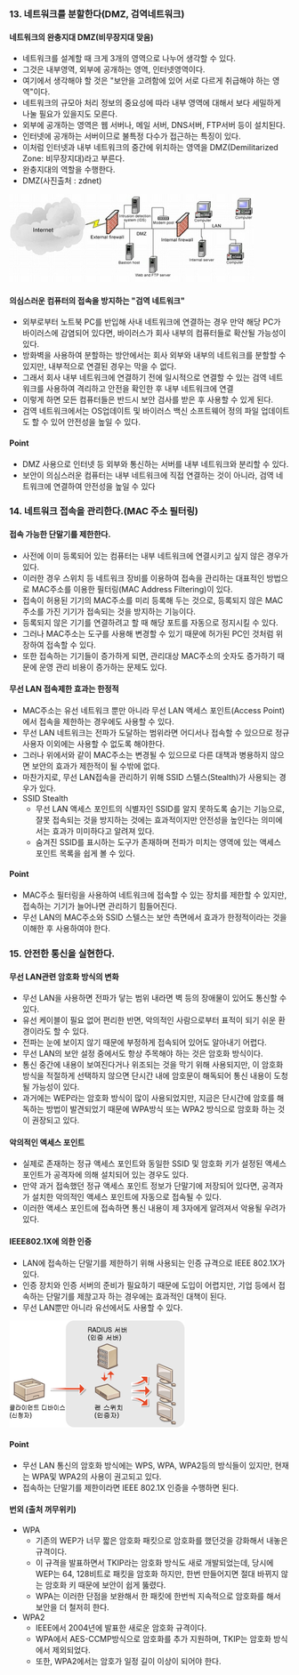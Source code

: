 ### 13. 네트워크를 분할한다(DMZ, 검역네트워크)
#### 네트워크의 완충지대 DMZ(비무장지대 맞음)
- 네트워크를 설계할 때 크게 3개의 영역으로 나누어 생각할 수 있다.
- 그것은 내부영역, 외부에 공개하는 영역, 인터넷영역이다.
- 여기에서 생각해야 할 것은 "보안을 고려함에 있어 서로 다르게 취급해야 하는 영역"이다.
- 네트워크의 규모아 처리 정보의 중요성에 따라 내부 영역에 대해서 보다 세밀하게 나눌 필요가 있을지도 모른다.
- 외부에 공개하는 영역은 웹 서버나, 메일 서버, DNS서버, FTP서버 등이 설치된다.
- 인터넷에 공개하는 서버이므로 불특정 다수가 접근하는 특징이 있다.
- 이처럼 인터넷과 내부 네트워크의 중간에 위치하는 영역을 DMZ(Demilitarized Zone: 비무장지대)라고 부른다.
- 완충지대의 역할을 수행한다.
- DMZ(사진출처 : zdnet)
<img src="./image/DMZ.jpeg">

#### 의심스러운 컴퓨터의 접속을 방지하는 "검역 네트워크"
- 외부로부터 노트북 PC를 반입해 사내 네트워크에 연결하는 경우 만약 해당 PC가 바이러스에 감염되어 있다면, 바이러스가 회사 내부의 컴퓨터들로 확산될 가능성이 있다.
- 방화벽을 사용하여 분할하는 방안에서는 회사 외부와 내부의 네트워크를 분할할 수 있지만, 내부적으로 연결된 경우는 막을 수 없다.
- 그래서 회사 내부 네트워크에 연결하기 전에 일시적으로 연결할 수 있는 검역 네트워크를 사용하여 격리하고 안전을 확인한 후 내부 네트워크에 연결
- 이렇게 하면 모든 컴퓨터들은 반드시 보안 검사를 받은 후 사용할 수 있게 된다.
- 검역 네트워크에서는 OS업데이트 및 바이러스 백신 소프트웨어 정의 파일 업데이트도 할 수 있어 안전성을 높일 수 있다.

#### Point
- DMZ 사용으로 인터넷 등 외부와 통신하는 서버를 내부 네트워크와 분리할 수 있다.
- 보안이 의심스러운 컴퓨터는 내부 네트워크에 직접 연결하는 것이 아니라, 검역 네트워크에 연결하여 안전성을 높일 수 있다

### 14. 네트워크 접속을 관리한다.(MAC 주소 필터링)
#### 접속 가능한 단말기를 제한한다.
- 사전에 이미 등록되어 있는 컴퓨터는 내부 네트워크에 연결시키고 싶지 않은 경우가 있다.
- 이러한 경우 스위치 등 네트워크 장비를 이용하여 접속을 관리하는 대표적인 방법으로 MAC주소를 이용한 필터링(MAC Address Filtering)이 있다.
- 접속이 허용된 기기의 MAC주소를 미리 등록해 두는 것으로, 등록되지 않은 MAC주소를 가진 기기가 접속되는 것을 방지하는 기능이다.
- 등록되지 않은 기기를 연결하려고 할 때 해당 포트를 자동으로 정지시킬 수 있다.
- 그러나 MAC주소는 도구를 사용해 변경할 수 있기 때문에 허가된 PC인 것처럼 위장하여 접속할 수 있다.
- 또한 접속하는 기기들이 증가하게 되면, 관리대상 MAC주소의 숫자도 증가하기 때문에 운영 관리 비용이 증가하는 문제도 있다.

#### 무선 LAN 접속제한 효과는 한정적
- MAC주소는 유선 네트워크 뿐만 아니라 무선 LAN 액세스 포인트(Access Point)에서 접속을 제한하는 경우에도 사용할 수 있다.
- 무선 LAN 네트워크는 전파가 도달하는 범위라면 어디서나 접속할 수 있으므로 정규 사용자 이외에는 사용할 수 없도록 해야한다.
- 그러나 위에서와 같이 MAC주소는 변경될 수 있으므로 다른 대책과 병용하지 않으면 보안의 효과가 제한적이 될 수밖에 없다.
- 마찬가지로, 무선 LAN접속을 관리하기 위해 SSID 스텔스(Stealth)가 사용되는 경우가 있다.
- SSID Stealth
  - 무선 LAN 액세스 포인트의 식별자인 SSID를 알지 못하도록 숨기는 기능으로, 잘못 접속되는 것을 방지하는 것에는 효과적이지만 안전성을 높인다는 의미에서는 효과가 미미하다고 알려져 있다.
  - 숨겨진 SSID를 표시하는 도구가 존재하며 전파가 미치는 영역에 있는 액세스 포인트 목록을 쉽게 볼 수 있다.

#### Point
- MAC주소 필터링을 사용하여 네트워크에 접속할 수 있는 장치를 제한할 수 있지만, 접속하는 기기가 늘어나면 관리하기 힘들어진다.
- 무선 LAN의 MAC주소와 SSID 스텔스는 보안 측면에서 효과가 한정적이라는 것을 이해한 후 사용하여야 한다.

### 15. 안전한 통신을 실현한다.
#### 무선  LAN관련 암호화 방식의 변화
- 무선 LAN을 사용하면 전파가 닿는 범위 내라면 벽 등의 장애물이 있어도 통신할 수 있다.
- 유선 케이블이 필요 없어 편리한 반면, 악의적인 사람으로부터 표적이 되기 쉬운 환경이라도 할 수 있다.
- 전파는 눈에 보이지 않기 때문에 부정하게 접속되어 있어도 알아내기 어렵다.
- 무선 LAN의 보안 설정 중에서도 항상 주목해야 하는 것은 암호화 방식이다.
- 통신 중간에 내용이 보여진다거나 위조되는 것을 막기 위해 사용되지만, 이 암호화 방식을 적절하게 선택하지 않으면 단시간 내에 암호문이 해독되어 통신 내용이 도청될 가능성이 있다.
- 과거에는 WEP라는 암호화 방식이 많이 사용되었지만, 지금은 단시간에 암호를 해독하는 방법이 발견되었기 때문에 WPA방식 또는 WPA2 방식으로 암호화 하는 것이 권장되고 있다.

#### 악의적인 액세스 포인트
- 실제로 존재하는 정규 액세스 포인트와 동일한 SSID 및 암호화 키가 설정된 액세스 포인트가 공격자에 의해 설치되어 있는 경우도 있다.
- 만약 과거 접속했던 정규 액세스 포인트 정보가 단말기에 저장되어 있다면, 공격자가 설치한 악의적인 액세스 포인트에 자동으로 접속될 수 있다.
- 이러한 액세스 포인트에 접속하면 통신 내용이 제 3자에게 알려져서 악용될 우려가 있다.
  
#### IEEE802.1X에 의한 인증
- LAN에 접속하는 단말기를 제한하기 위해 사용되는 인증 규격으로 IEEE 802.1X가 있다.
- 인증 장치와 인증 서버의 준비가 필요하기 때문에 도입이 어렵지만, 기업 등에서 접속하는 단말기를 제핞고자 하는 경우에는 효과적인 대책이 된다.
- 무선 LAN뿐만 아니라 유선에서도 사용할 수 있다.

<img src="./image/ieee.gif">

#### Point
- 무선 LAN 통신의 암호화 방식에는 WPS, WPA, WPA2등의 방식들이 있지만, 현재는 WPA및 WPA2의 사용이 권고되고 있다.
- 접속하는 단말기를 제한이라면 IEEE 802.1X 인증을 수행하면 된다.

#### 번외 (출처 꺼무위키)
- WPA
  - 기존의 WEP가 너무 짧은 암호화 패킷으로 암호화를 했던것을 강화해서 내놓은 규격이다. 
  - 이 규격을 발표하면서 TKIP라는 암호화 방식도 새로 개발되었는데, 당시에 WEP는 64, 128비트로 패킷을 암호화 하지만, 한번 만들어지면 절대 바뀌지 않는 암호화 키 때문에 보안이 쉽게 뚫렸다.
  - WPA는 이러한 단점을 보완해서 한 패킷에 한번씩 지속적으로 암호화를 해서 보안을 더 철저히 한다.
- WPA2
  - IEEE에서 2004년에 발표한 새로운 암호화 규격이다. 
  - WPA에서 AES-CCMP방식으로 암호화를 추가 지원하며, TKIP는 암호화 방식에서 제외되었다. 
  - 또한, WPA2에서는 암호가 일정 길이 이상이 되어야 한다.